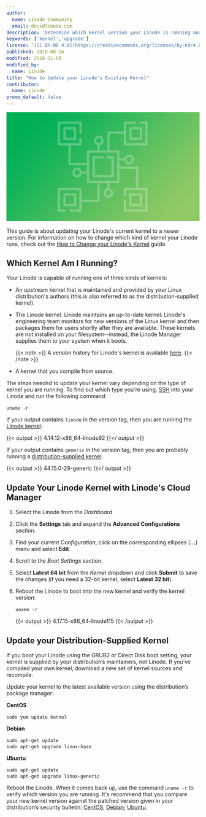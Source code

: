```yaml
---
author:
  name: Linode Community
  email: docs@linode.com
description: 'Determine which kernel version your Linode is running and update it to the latest available.'
keywords: ['kernel','upgrade']
license: '[CC BY-ND 4.0](https://creativecommons.org/licenses/by-nd/4.0)'
published: 2018-08-16
modified: 2018-11-08
modified_by:
  name: Linode
title: "How to Update your Linode's Existing Kernel"
contributor:
  name: Linode
promo_default: false
---
```

![How to Update your Linode's Existing Kernel](update-your-kernel.png "How to Update your Linode's Existing Kernel")

This guide is about updating your Linode's current kernel to a newer version. For information on how to change which kind of kernel your Linode runs, check out the [How to Change your Linode's Kernel](/docs/platform/how-to-change-your-linodes-kernel/) guide.

## Which Kernel Am I Running?

Your Linode is capable of running one of three kinds of kernels:

-   An upstream kernel that is maintained and provided by your Linux distribution's authors (this is also referred to as the distribution-supplied kernel).

-   The Linode kernel. Linode maintains an up-to-date kernel: Linode's engineering team monitors for new versions of the Linux kernel and then packages them for users shortly after they are available. These kernels are not installed on your filesystem--instead, the Linode Manager supplies them to your system when it boots.

    {{< note >}}
A version history for Linode's kernel is available [here](https://www.linode.com/kernels).
{{< /note >}}

-   A kernel that you compile from source.

The steps needed to update your kernel vary depending on the type of kernel you are running. To find out which type you're using, [SSH](/docs/getting-started/#connect-to-your-linode-via-ssh) into your Linode and run the following command:

    uname -r

If your output contains `linode` in the version tag, then you are running the [Linode kernel](#update-your-linode-kernel):

{{< output >}}
4.14.12-x86_64-linode92
{{</ output >}}

If your output contains `generic` in the version tag, then you are probably running a [distribution-supplied kernel](#update-your-distribution-supplied-kernel):

{{< output >}}
44.15.0-29-generic
{{</ output >}}

## Update Your Linode Kernel with Linode's Cloud Manager

1.  Select the Linode from the *Dashboard*

1.  Click the **Settings** tab and expand the **Advanced Configurations** section.

1. Find your current *Configuration*, click on the corresponding ellipses (**...**) menu and select **Edit**.

1.  Scroll to the *Boot Settings* section.

1.  Select **Latest 64 bit** from the *Kernel* dropdown and click **Submit** to save the changes (if you need a 32-bit kernel, select **Latest 32 bit**).

1.  Reboot the Linode to boot into the new kernel and verify the kernel version:

        uname -r

    {{< output >}}
4.17.15-x86_64-linode115
{{< /output >}}

<!-- ## Update your Linode Kernel

1. Log in to the Linode Manager.

1. Navigate to the Linode's Dashboard and edit the configuration profile.

1. Under **Boot Settings**, select **Latest 64 Bit** and click **Save Changes**.

1. Reboot your Linode and verify the kernel version:

        uname -r

    {{< output >}}
4.17.15-x86_64-linode115
{{< /output >}} -->

## Update your Distribution-Supplied Kernel

If you boot your Linode using the GRUB2 or Direct Disk boot setting, your kernel is supplied by your distribution’s maintainers, not Linode. If you’ve compiled your own kernel, download a new set of kernel sources and recompile.

Update your kernel to the latest available version using the distribution’s package manager:

**CentOS**

    sudo yum update kernel

**Debian**

    sudo apt-get update
    sudo apt-get upgrade linux-base

**Ubuntu**

    sudo apt-get update
    sudo apt-get upgrade linux-generic

Reboot the Linode. When it comes back up, use the command `uname -r` to verify which version you are running. It's recommend that you compare your new kernel version against the patched version given in your distribution’s security bulletin: [CentOS](https://access.redhat.com/errata/#/?q=rhsa-2018&p=1&sort=portal_publication_date%20desc&rows=10); [Debian](https://security-tracker.debian.org/tracker/); [Ubuntu](https://people.canonical.com/~ubuntu-security/cve/).

<!-- ## Update Your Kernel with the Linode API

[Visit the API docs](https://developers.linode.com/api/v4#operation/getLinodeConfig) for more information.

To update your kernel to the latest version through the API, use the Linode’s `{linodeId}` and `{configId}`.

1.  Retrieve the Linode’s information:

        curl -H "Authorization: Bearer $TOKEN" https://api.linode.com/v4/linode/instances/{linodeId}/configs/{configId}

1.  Change the kernel to `linode/latest-64bit`:

        curl -H "Content-Type: application/json" \
            -H "Authorization: Bearer $TOKEN" \
            -X PUT -d '{
            "kernel": "linode/latest-64bit"}' https://api.linode.com/v4/linode/instances/{linodeId}/configs/{configId}

1.  Confirm the change using the command in Step 1.

-->
